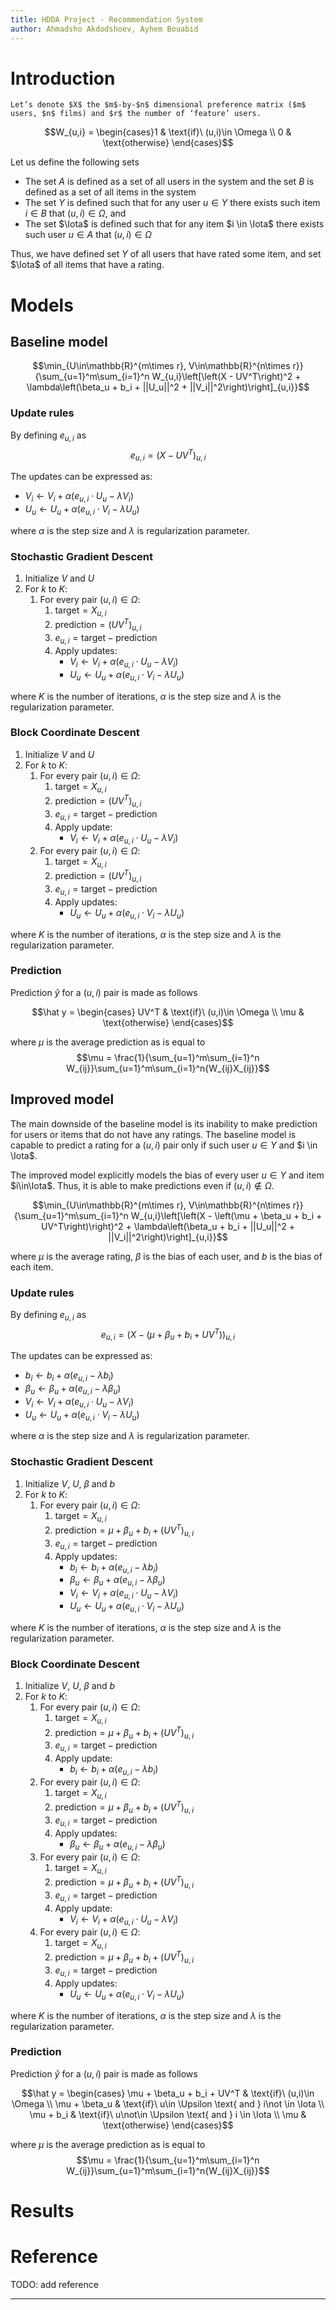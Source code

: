 ```yaml
---
title: HDDA Project - Recommendation System
author: Ahmadsho Akdodshoev, Ayhem Bouabid
---
```


# Introduction

    Let’s denote $X$ the $m$-by-$n$ dimensional preference matrix ($m$ users, $n$ films) and $r$ the number of ‘feature’ users.

$$W_{u,i} = \begin{cases}1 & \text{if}\  (u,i)\in \Omega \\ 0 & \text{otherwise} \end{cases}$$

Let us define the following sets

- The set $A$ is defined as a set of all users in the system and the set $B$ is defined as a set of all items in the system
- The set $\Upsilon$ is defined such that for any user $u \in \Upsilon$  there exists such item $i\in B$ that $(u,i)\in\Omega$, and
- The set $\Iota$ is defined such that for any item $i \in \Iota$ there exists such user $u\in A$ that $(u,i)\in\Omega$

Thus, we have defined set $\Upsilon$ of all users that have rated some item, and set $\Iota$ of all items that have a rating.

# Models

## Baseline model

$$\min_{U\in\mathbb{R}^{m\times r}, V\in\mathbb{R}^{n\times r}}{\sum_{u=1}^m\sum_{i=1}^n W_{u,i}\left[\left(X - UV^T\right)^2 + \lambda\left(\beta_u + b_i + ||U_u||^2 + ||V_i||^2\right)\right]_{u,i}}$$

### Update rules

By defining $e_{u,i}$ as $$e_{u,i} = \left(X - UV^T\right)_{u,i}$$

The updates can be expressed as:

- $V_i \gets V_i + \alpha \left(e_{u,i}\cdot U_u - \lambda V_i\right)$
- $U_u \gets U_u + \alpha \left(e_{u,i}\cdot V_i - \lambda U_u\right)$

where $\alpha$ is the step size and $\lambda$ is regularization parameter.

### Stochastic Gradient Descent 

1. Initialize $V$ and $U$
1. For $k$ to $K$:
    1. For every pair $(u, i) \in \Omega$:
        1. $\text{target} = X_{u,i}$
        1. $\text{prediction} = (UV^T)_{u,i}$
        1. $e_{u,i} = \text{target} - \text{prediction}$
        1. Apply updates:
            - $V_i \gets V_i + \alpha \left(e_{u,i}\cdot U_u - \lambda V_i\right)$
            - $U_u \gets U_u + \alpha \left(e_{u,i}\cdot V_i - \lambda U_u\right)$

where $K$ is the number of iterations, $\alpha$ is the step size and $\lambda$ is the regularization parameter.

### Block Coordinate Descent 

1. Initialize $V$ and $U$
1. For $k$ to $K$:
    1.  For every pair $(u, i) \in \Omega$:
        1. $\text{target} = X_{u,i}$
        1. $\text{prediction} = (UV^T)_{u,i}$
        1. $e_{u,i} = \text{target} - \text{prediction}$
        1. Apply update:
            - $V_i \gets V_i + \alpha \left(e_{u,i}\cdot U_u - \lambda V_i\right)$
    1. For every pair $(u, i) \in \Omega$:
        1. $\text{target} = X_{u,i}$
        1. $\text{prediction} = (UV^T)_{u,i}$
        1. $e_{u,i} = \text{target} - \text{prediction}$
        1. Apply updates:
            - $U_u \gets U_u + \alpha \left(e_{u,i}\cdot V_i - \lambda U_u\right)$

where $K$ is the number of iterations, $\alpha$ is the step size and $\lambda$ is the regularization parameter.

### Prediction

Prediction $\hat y$ for a $(u, i)$ pair is made as follows

$$\hat y = \begin{cases} UV^T & \text{if}\  (u,i)\in \Omega \\ \mu & \text{otherwise} \end{cases}$$

where $\mu$ is the average prediction as is equal to $$\mu = \frac{1}{\sum_{u=1}^m\sum_{i=1}^n W_{ij}}\sum_{u=1}^m\sum_{i=1}^n{W_{ij}X_{ij}}$$

<!-- ### Decent direction of $U$

In order to derive the decent direction of $U$ we have to fix $V$.

The prediction of $U$ for some $(u, i)\in \Omega$ will be a function $f_u(\theta) = V_i^T\theta$,
where $\theta\in \mathbb{R}^k$ is the latent representation of user $u$ and $V_i\in \mathbb{R}^k$ is the latent representation of item $i$.

We have to minimize the following objective $$\min_{\theta\in \mathbb{R}^k} ||f_u(\theta) - X_{u,i}||_2^2,$$
where $X_{u,i}\in \mathbb R$ is the target rating.

Let us denote the objective as $J(\theta)$ as reexpress it as

$$J(\theta) = \left(\sum_{j=1}^{k}V_{i_j}\theta_j - X_{u,i}\right)^2$$

Let us find the gradient of objective $J$

$$\frac{\partial J}{\partial \theta_k}(\theta) = 2V_{i_j}\left(\sum_{j=1}^{k}V_{i_j}\theta_j - X_{u,i}\right)$$

$$\nabla_\theta J(\theta) = 2\left(V_{i}^T\theta - X_{u,i}\right)V_{i}$$

Thus, the descent direction is $$p = -2\left(V_{i}^T\theta - X_{u,i}\right)V_{i}$$

or

$$p = 2\left(X_{u,i} - V_{i}^T\theta\right)V_{i}$$

Let us define $e_{u,i}$ as $$e_{u,i} = X_{u,i} - V_i^T\theta$$

Hence, the decent direction can be expressed as $p = 2e_{u,i}\cdot V_i$ or simply $$p = e_{u,i}\cdot V_i$$ -->
<!-- $$\begin{aligned}\nabla_\theta J &= (f_u(\theta) - X_{u,i})\nabla_\theta f_u(\theta)
\\ &= (V_i\theta - X_{u,i})V_i
\end{aligned}$$ -->

<!-- To find the local minimum of the objective we need to find such $\theta^*$ that $\nabla_\theta J(\theta^*) = 0$

$$2V_{i}^T\left(V_{i}\theta - X_{u,i}\right) = 0$$

$$2V_{i}^T V_{i}\theta - V_{i}^TX_{u,i} = 0$$ -->

<!-- ### Decent direction of $V$

The descent direction of $V$ can be found itendically by fixing $U$. Which will result in $$p = e_{u,i}\cdot U_u$$

where $(u,i)\in \Omega$ and $e_{u,i}$ is defined as $$e_{u,i} = X_{u,i} - U_u^T\theta$$
where $\theta\in \mathbb{R}^k$ is the latent representation of item $i$ and $U_u\in \mathbb{R}^k$ is the latent representation of user $u$. -->



## Improved model

The main downside of the baseline model is its inability to make prediction for users or items that do not have any ratings. The baseline model is capable to predict a rating for a $(u, i)$ pair only if such user $u \in \Upsilon$ and $i \in \Iota$.

The improved model explicitly models the bias of every user $u\in\Upsilon$ and item $i\in\Iota$. Thus, it is able to make predictions even if $(u, i)\not \in \Omega$.

$$\min_{U\in\mathbb{R}^{m\times r}, V\in\mathbb{R}^{n\times r}}{\sum_{u=1}^m\sum_{i=1}^n W_{u,i}\left[\left(X - \left(\mu + \beta_u + b_i +  UV^T\right)\right)^2 + \lambda\left(\beta_u + b_i + ||U_u||^2 + ||V_i||^2\right)\right]_{u,i}}$$

where $\mu$ is the average rating, $\beta$ is the bias of each user, and $b$ is the bias of each item.

### Update rules

By defining $e_{u,i}$ as $$e_{u,i} = \left(X - \left(\mu + \beta_u + b_i +  UV^T\right)\right)_{u,i}$$

The updates can be expressed as:

- $b_i \gets b_i + \alpha \left(e_{u,i} - \lambda b_i \right)$
- $\beta_u \gets \beta_u + \alpha \left(e_{u,i} - \lambda \beta_u\right)$
- $V_i \gets V_i + \alpha \left(e_{u,i}\cdot U_u - \lambda V_i\right)$
- $U_u \gets U_u + \alpha \left(e_{u,i}\cdot V_i - \lambda U_u\right)$

where $\alpha$ is the step size and $\lambda$ is regularization parameter.

### Stochastic Gradient Descent 

1. Initialize $V$, $U$, $\beta$ and $b$
1. For $k$ to $K$:
    1. For every pair $(u, i) \in \Omega$:
        1. $\text{target} = X_{u,i}$
        1. $\text{prediction} = \mu + \beta_{u} + b_i + (UV^T)_{u,i}$
        1. $e_{u,i} = \text{target} - \text{prediction}$
        1. Apply updates:
            - $b_i \gets b_i + \alpha \left(e_{u,i} - \lambda b_i\right)$
            - $\beta_u \gets \beta_u + \alpha \left(e_{u,i} - \lambda \beta_u\right)$
            - $V_i \gets V_i + \alpha \left(e_{u,i}\cdot U_u - \lambda V_i\right)$
            - $U_u \gets U_u + \alpha \left(e_{u,i}\cdot V_i - \lambda U_u\right)$

where $K$ is the number of iterations, $\alpha$ is the step size and $\lambda$ is the regularization parameter.

### Block Coordinate Descent 

1. Initialize $V$, $U$, $\beta$ and $b$
1. For $k$ to $K$:
    1. For every pair $(u, i) \in \Omega$:
        1. $\text{target} = X_{u,i}$
        1. $\text{prediction} = \mu + \beta_{u} + b_i + (UV^T)_{u,i}$
        1. $e_{u,i} = \text{target} - \text{prediction}$
        1. Apply update:
            - $b_i \gets b_i + \alpha \left(e_{u,i} - \lambda b_i\right)$
    1. For every pair $(u, i) \in \Omega$:
        1. $\text{target} = X_{u,i}$
        1. $\text{prediction} = \mu + \beta_{u} + b_i + (UV^T)_{u,i}$
        1. $e_{u,i} = \text{target} - \text{prediction}$
        1. Apply updates:
            - $\beta_u \gets \beta_u + \alpha \left(e_{u,i} - \lambda \beta_u\right)$
    1. For every pair $(u, i) \in \Omega$:
        1. $\text{target} = X_{u,i}$
        1. $\text{prediction} = \mu + \beta_{u} + b_i + (UV^T)_{u,i}$
        1. $e_{u,i} = \text{target} - \text{prediction}$
        1. Apply update:
            - $V_i \gets V_i + \alpha \left(e_{u,i}\cdot U_u - \lambda V_i\right)$
    1. For every pair $(u, i) \in \Omega$:
        1. $\text{target} = X_{u,i}$
        1. $\text{prediction} = \mu + \beta_{u} + b_i + (UV^T)_{u,i}$
        1. $e_{u,i} = \text{target} - \text{prediction}$
        1. Apply updates:
            - $U_u \gets U_u + \alpha \left(e_{u,i}\cdot V_i - \lambda U_u\right)$

where $K$ is the number of iterations, $\alpha$ is the step size and $\lambda$ is the regularization parameter.

### Prediction

Prediction $\hat y$ for a $(u, i)$ pair is made as follows

$$\hat y = \begin{cases} \mu + \beta_u + b_i + UV^T & \text{if}\  (u,i)\in \Omega \\ \mu + \beta_u & \text{if}\  u\in \Upsilon \text{ and } i\not \in \Iota \\ \mu + b_i & \text{if}\  u\not\in \Upsilon \text{ and } i \in \Iota \\ \mu & \text{otherwise} \end{cases}$$

where $\mu$ is the average prediction as is equal to $$\mu = \frac{1}{\sum_{u=1}^m\sum_{i=1}^n W_{ij}}\sum_{u=1}^m\sum_{i=1}^n{W_{ij}X_{ij}}$$

<!-- ### Decent direction of $U$ and $V$

It can be observed that the descent direction of $U$ and $V$ in the improved model are identical to the decent direction of $U$ and $V$ in the baseline model.

### Decent direction of $\beta$

To find the decent direction of $\beta$, parameters $U$, $V$ and $b$ have to be fixed.

### Decent direction of $b$ -->


# Results

# Reference

TODO: add reference

---

<!-- # Algorithms

## Stochasic Gradient Descent

By having the update rules defined for both models, the SGD algorithm can be applied on both models.

Let us first define the algorithm for the baseline model with $K$ as the number of iterations:

1. Initialize $V^{(0)}$ and $U^{(0)}$
1. For $k$ to $K$:
    1. For every pair $(u, i)$ such that $W_{u,i}=1$:
        1. $\text{target} = X_{u,i}$
        1. $\text{prediction} = (UV^T)_{u,i}$
        1. $e_{u,i} = \text{target} - \text{prediction}$
        1. Apply updates:
            - $V_i \gets V_i + \alpha \left(e_{u,i}\cdot U_u - \lambda V_i\right)$
            - $U_u \gets U_u + \alpha \left(e_{u,i}\cdot V_i - \lambda U_u\right)$


The SGD algorithm for the improved model will have three modifications:

1. Initialize $V^{(0)}$, $U^{(0)}$, $\beta^{(0)}$ and $b^{(0)}$
1. For $k$ to $K$:
    1. For every pair $(u, i)$ such that $W_{u,i}=1$:
        1. $\text{target} = X_{u,i}$
        1. $\text{prediction} = \mu + \beta_{u} + b_i + (UV^T)_{u,i}$
        1. $e_{u,i} = \text{target} - \text{prediction}$
        1. Apply updates:
            - $b_i \gets b_i + \alpha \left(e_{u,i} - \lambda b_i\right)$
            - $\beta_u \gets \beta_u + \alpha \left(e_{u,i} - \lambda \beta_u\right)$
            - $V_i \gets V_i + \alpha \left(e_{u,i}\cdot U_u - \lambda V_i\right)$
            - $U_u \gets U_u + \alpha \left(e_{u,i}\cdot V_i - \lambda U_u\right)$

Where $K$ is the number of iterations, $\alpha$ is the step size and $\lambda$ is the regularization parameter.

## Block Coordinate Descent

In block coordinate descent all parameters except one are fixed. Let us name the parameter that was not fixed as update parameter and the rest as fixed parameters.

Unlike SGD that updates every parameter on each iteration, BCD only updates the update parameter per iteration.

Thus, the BCD algorithm for the baseline model can be defined as follows:

1. Initialize $V$ and $U$
1. For $k$ to $K$:
    1. For every pair $(u, i)$ such that $W_{u,i}=1$:
        1. $\text{target} = X_{u,i}$
        1. $\text{prediction} = (UV^T)_{u,i}$
        1. $e_{u,i} = \text{target} - \text{prediction}$
        1. Apply update:
            - $V_i \gets V_i + \alpha \left(e_{u,i}\cdot U_u - \lambda V_i\right)$
    1. For every pair $(u, i)$ such that $W_{u,i}=1$:
        1. $\text{target} = X_{u,i}$
        1. $\text{prediction} = (UV^T)_{u,i}$
        1. $e_{u,i} = \text{target} - \text{prediction}$
        1. Apply updates:
            - $U_u \gets U_u + \alpha \left(e_{u,i}\cdot V_i - \lambda U_u\right)$

The BCD for the improved model is defined as:

1. Initialize $V$, $U$, $\beta$ and $b$
1. For $k$ to $K$:
    1. For every pair $(u, i)$ such that $W_{u,i}=1$:
        1. $\text{target} = X_{u,i}$
        1. $\text{prediction} = (UV^T)_{u,i}$
        1. $e_{u,i} = \text{target} - \text{prediction}$
        1. Apply update:
            - $b_i \gets b_i + \alpha \left(e_{u,i} - \lambda b_i\right)$
    1. For every pair $(u, i)$ such that $W_{u,i}=1$:
        1. $\text{target} = X_{u,i}$
        1. $\text{prediction} = (UV^T)_{u,i}$
        1. $e_{u,i} = \text{target} - \text{prediction}$
        1. Apply updates:
            - $\beta_u \gets \beta_u + \alpha \left(e_{u,i} - \lambda \beta_u\right)$
    1. For every pair $(u, i)$ such that $W_{u,i}=1$:
        1. $\text{target} = X_{u,i}$
        1. $\text{prediction} = (UV^T)_{u,i}$
        1. $e_{u,i} = \text{target} - \text{prediction}$
        1. Apply update:
            - $V_i \gets V_i + \alpha \left(e_{u,i}\cdot U_u - \lambda V_i\right)$
    1. For every pair $(u, i)$ such that $W_{u,i}=1$:
        1. $\text{target} = X_{u,i}$
        1. $\text{prediction} = (U^{}V^T)_{u,i}$
        1. $e_{u,i} = \text{target} - \text{prediction}$
        1. Apply updates:
            - $U_u \gets U_u + \alpha \left(e_{u,i}\cdot V_i - \lambda U_u\right)$

Where $K$ is the number of iterations, $\alpha$ is the step size and $\lambda$ is the regularization parameter.

# Results -->
